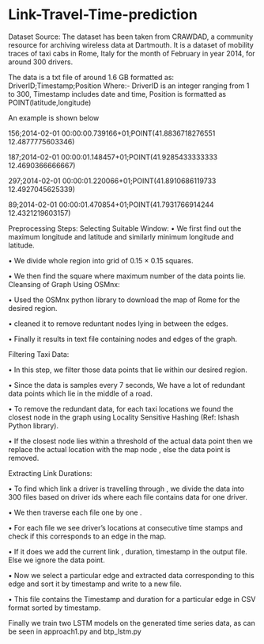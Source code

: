 # Link-Travel-Time-prediction

Dataset Source:
The dataset has been taken from CRAWDAD, a community resource for archiving
wireless data at Dartmouth. It is a dataset of mobility traces of taxi cabs in Rome,
Italy for the month of February in year 2014, for around 300 drivers.

The data is a txt file of around 1.6 GB formatted as:
DriverID;Timestamp;Position
Where:- DriverID is an integer ranging from 1 to 300,
Timestamp includes date and time,
Position is formatted as POINT(latitude,longitude)

An example is shown below

156;2014-02-01 00:00:00.739166+01;POINT(41.8836718276551 12.4877775603346)

187;2014-02-01 00:00:01.148457+01;POINT(41.9285433333333 12.4690366666667)

297;2014-02-01 00:00:01.220066+01;POINT(41.8910686119733 12.4927045625339)

89;2014-02-01 00:00:01.470854+01;POINT(41.7931766914244 12.4321219603157)



Preprocessing Steps:
Selecting Suitable Window:
• We first find out the maximum longitude and latitude and similarly minimum
longitude and latitude.

• We divide whole region into grid of 0.15 × 0.15 squares.

• We then find the square where maximum number of the data points lie.
Cleansing of Graph Using OSMnx:

• Used the OSMnx python library to download the map of Rome for the desired
region.

• cleaned it to remove reduntant nodes lying in between the edges.

• Finally it results in text file containing nodes and edges of the graph.

Filtering Taxi Data:

• In this step, we filter those data points that lie within our desired region.

• Since the data is samples every 7 seconds, We have a lot of redundant data points
which lie in the middle of a road.

• To remove the redundant data, for each taxi locations we found the closest node in
the graph using Locality Sensitive Hashing (Ref: lshash Python library).

• If the closest node lies within a threshold of the actual data point then we replace
the actual location with the map node , else the data point is removed.



Extracting Link Durations:

• To find which link a driver is travelling through , we divide the data into 300 files
based on driver ids where each file contains data for one driver.

• We then traverse each file one by one .

• For each file we see driver’s locations at consecutive time stamps and check if this
corresponds to an edge in the map.

• If it does we add the current link , duration, timestamp in the output file. Else we
ignore the data point.

• Now we select a particular edge and extracted data corresponding to this edge and
sort it by timestamp and write to a new file.

• This file contains the Timestamp and duration for a particular edge in CSV format
sorted by timestamp.


Finally we train two LSTM models on the generated time series data, as can be seen in approach1.py and btp_lstm.py 
